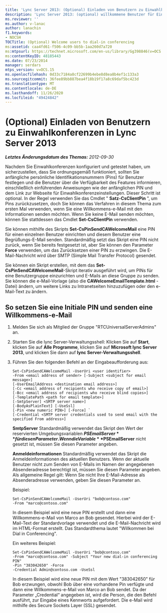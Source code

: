 ```yaml
---
title: 'Lync Server 2013: (Optional) Einladen von Benutzern zu Einwahlkonferenzen'
description: 'Lync Server 2013: (optional) willkommene Benutzer für Einwahlkonferenzen.'
ms.reviewer: ''
ms.author: v-lanac
author: lanachin
f1.keywords:
- NOCSH
TOCTitle: (Optional) Welcome users to dial-in conferencing
ms:assetid: caa4fd61-f506-4c09-bb5b-1aa260d7a720
ms:mtpsurl: https://technet.microsoft.com/en-us/library/Gg398846(v=OCS.15)
ms:contentKeyID: 48185443
ms.date: 07/23/2014
manager: serdars
mtps_version: v=OCS.15
ms.openlocfilehash: 0d33c7184a8cf22699b4ebe8d8ea8b4ef1c133a3
ms.sourcegitcommit: 36fee89bb887bea4f18b19f17a8c69daf5bc423d
ms.translationtype: MT
ms.contentlocale: de-DE
ms.lasthandoff: 11/26/2020
ms.locfileid: "49424842"
---
```

# <a name="optional-welcome-users-to-dial-in-conferencing-in-lync-server-2013"></a>(Optional) Einladen von Benutzern zu Einwahlkonferenzen in Lync Server 2013

<div data-xmlns="http://www.w3.org/1999/xhtml">

<div class="topic" data-xmlns="http://www.w3.org/1999/xhtml" data-msxsl="urn:schemas-microsoft-com:xslt" data-cs="https://msdn.microsoft.com/">

<div data-asp="https://msdn2.microsoft.com/asp">



</div>

<div id="mainSection">

<div id="mainBody">

<span> </span>

_**Letztes Änderungsdatum des Themas:** 2012-09-30_

Nachdem Sie Einwahlkonferenzen konfiguriert und getestet haben, um sicherzustellen, dass Sie ordnungsgemäß funktioniert, sollten Sie anfängliche persönliche Identifikationsnummern (Pins) für Benutzer festlegen und die Benutzer über die Verfügbarkeit des Features informieren, einschließlich einführenden Anweisungen wie der anfänglichen PIN und dem Link zur Webseite für Einwahlkonferenzeinstellungen. Dieser Schritt ist optional. In der Regel verwenden Sie das Cmdlet " **Satz-CsClientPin** ", um Pins zurückzusetzen, doch Sie können das Verfahren in diesem Thema zum ersten Mal verwenden, wenn Sie eine Willkommens-e-Mail mit den Informationen senden möchten. Wenn Sie keine E-Mail senden möchten, können Sie stattdessen das Cmdlet **Set-CsClientPin** verwenden.

Sie können mithilfe des Skripts **Set-CsPinSendCAWelcomeMail** eine PIN für einen einzelnen Benutzer einrichten und diesem Benutzer eine Begrüßungs-E-Mail senden. Standardmäßig setzt das Skript eine PIN nicht zurück, wenn Sie bereits festgesetzt ist, aber Sie können den Parameter **Force** verwenden, um das Zurücksetzen einer PIN zu erzwingen. Die E-Mail-Nachricht wird über SMTP (Simple Mail Transfer Protocol) gesendet.

Sie können ein Skript erstellen, mit dem das **Set-CsPinSendCAWelcomeMail**-Skript iterativ ausgeführt wird, um PINs für eine Benutzergruppe einzurichten und E-Mails an diese Gruppe zu senden. Sie können die e-Mail-Vorlage (also die **CAWelcomeEmailTemplate.html** -Datei) ändern, um weitere Links zu Intranetseiten hinzuzufügen oder den e-Mail-Text zu ändern.

<div>

## <a name="to-set-an-initial-pin-and-send-welcome-email"></a>So setzen Sie eine Initiale PIN und senden eine Willkommens-e-Mail

1.  Melden Sie sich als Mitglied der Gruppe "RTCUniversalServerAdmins" an.

2.  Starten Sie die lync Server-Verwaltungsshell: Klicken Sie auf **Start**, klicken Sie auf **Alle Programme**, klicken Sie auf **Microsoft lync Server 2013**, und klicken Sie dann auf **lync Server-Verwaltungsshell**.

3.  Führen Sie den folgenden Befehl an der Eingabeaufforderung aus:
    
        Set-CsPinSendCAWelcomeMail -UserUri <user identifier>
        -From <email address of sender> [-Subject <subject for email message>]
        [-UserEmailAddress <destination email address>]
        [-Cc <email address of recipients who receive copy of email>]
        [-Bcc <email address of recipients who receive blind copies>]
        [-TemplatePath <path for email template>]
        [-SmtpServer] <SMTP server name>]
        [-BodyAsPlainText] [-UseSsl]
        [-Pin <new numeric PIN>] [-Force] `
        [-Credential <SMTP server credentials used to send email with the specified From address>]
    
    **SmtpServer**   Standardmäßig verwendet das Skript den Wert der reservierten Umgebungsvariablen **$PSEmailServer** für diesen Parameter. Wenn die Variable **$PSEmailServer** nicht gesetzt ist, müssen Sie diesen Parameter angeben.
    
    **Anmeldeinformationen**   Standardmäßig verwendet das Skript die Anmeldeinformationen des aktuellen Benutzers. Wenn der aktuelle Benutzer nicht zum Senden von E-Mails im Namen der angegebenen Absenderadresse berechtigt ist, müssen Sie diesen Parameter angeben. Als allgemeine Regel gilt: Wenn Sie nicht Ihre E-Mail-Adresse als Absenderadresse verwenden, geben Sie diesen Parameter an.
    
    Beispiel:
    
        Set-CsPinSendCAWelcomeMail -UserUri "bob@contoso.com"
        -From "marco@contoso.com"
    
    In diesem Beispiel wird eine neue PIN erstellt und dann eine Willkommens-e-Mail von Marco an Bob gesendet. Hierbei wird der E-Mail-Text der Standardvorlage verwendet und die E-Mail-Nachricht wird im HTML-Format erstellt. Das Standardthema lautet "Willkommen bei Dial in Conferencing".
    
    Ein weiteres Beispiel:
    
        Set-CsPinSendCAWelcomeMail -UserUri "bob@contoso.com"
        -From "marco@contoso.com" -Subject "Your new dial-in conferencing PIN"
        -Pin "383042650" -Force
        -Credential Admin@contoso.com -UseSsl
    
    In diesem Beispiel wird eine neue PIN mit dem Wert "383042650" für Bob erzwungen, obwohl Bob über eine vorhandene Pin verfügte und dann eine Willkommens-e-Mail von Marco an Bob sendet. Da der Parameter „Credential“ angegeben ist, wird die Person, die den Befehl ausführt, zur Eingabe eines Kennworts aufgefordert. Die e-Mail wird mithilfe des Secure Sockets Layer (SSL) gesendet.

</div>

</div>

<span> </span>

</div>

</div>

</div>

